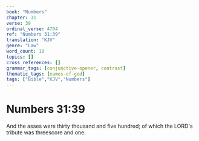 ```yaml
---
book: "Numbers"
chapter: 31
verse: 39
ordinal_verse: 4704
ref: "Numbers 31:39"
translation: "KJV"
genre: "Law"
word_count: 18
topics: []
cross_references: []
grammar_tags: [conjunctive-opener, contrast]
thematic_tags: [names-of-god]
tags: ["Bible","KJV","Numbers"]
---
```


# Numbers 31:39

And the asses were thirty thousand and five hundred; of which the LORD's tribute was threescore and one.
